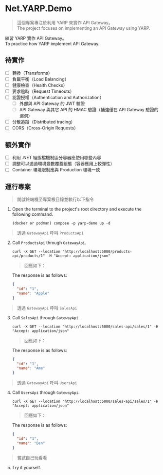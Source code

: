 # Net.YARP.Demo

> 這個專案專注於利用 YARP 來實作 API Gateway。  
> The project focuses on implementing an API Gateway using YARP.

練習 YARP 實作 API Gateway。  
To practice how YARP implement API Gateway.

## 待實作

- [ ] 轉換（Transforms）
- [ ] 負載平衡（Load Balancing）
- [ ] 健康檢查（Health Checks）
- [ ] 要求逾時（Request Timeouts）
- [ ] 認證授權（Authentication and Authorization）
  - [ ] 外部與 API Gateway 的 JWT 驗證
  - [ ] API Gateway 與其它 API 的 HMAC 驗證（補強僅在 API Gateway 驗證的漏洞）
- [ ] 分散追蹤（Distributed tracing）
- [ ] CORS（Cross-Origin Requests）

## 額外實作

- [ ] 利用 .NET 組態檔機制區分容器應使用哪些內容
- [ ] 調整可以透過環境變數覆蓋組態（容器應用上較彈性）
- [ ] Container 環境限制應與 Production 環境一致

## 運行專案

> 開啟終端機至專案根目錄並執行以下指令

1. Open the terminal to the project's root directory and execute the following command.

   ```shell
   (docker or podman) compose -p yarp-demo up -d
   ```

> 透過 `GatewayApi` 呼叫 `ProductsApi`

2. Call `ProductsApi` through `GatewayApi`.

   ```shell
   curl -X GET --location "http://localhost:5000/products-api/products/1" -H "Accept: application/json"
   ```

   > 回應如下：

   The response is as follows:

   ```json
   {
     "id": "1",
     "name": "Apple"
   }
   ```

> 透過 `GatewayApi` 呼叫 `SalesApi`

3. Call `SalesApi` through `GatewayApi`.

   ```shell
   curl -X GET --location "http://localhost:5000/sales-api/sales/1" -H "Accept: application/json"
   ```

   > 回應如下：

   The response is as follows:

   ```json
   {
     "id": "1",
     "name": "Ame"
   }
   ```

> 透過 `GatewayApi` 呼叫 `UsersApi`

4. Call `UsersApi` through `GatewayApi`.

   ```shell
   curl -X GET --location "http://localhost:5000/sales-api/sales/1" -H "Accept: application/json"
   ```

   > 回應如下：

   The response is as follows:

   ```json
   {
     "id": "1",
     "name": "Ben"
   }
   ```

> 嘗試自己玩看看

5. Try it yourself.
